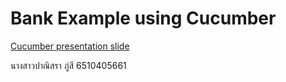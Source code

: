 # Bank Example using Cucumber

[Cucumber presentation slide](https://github.com/ladyusa/cucumber-atm/blob/master/cucumber.pdf)
  
นางสาวปาณิสรา ภู่สี 
6510405661